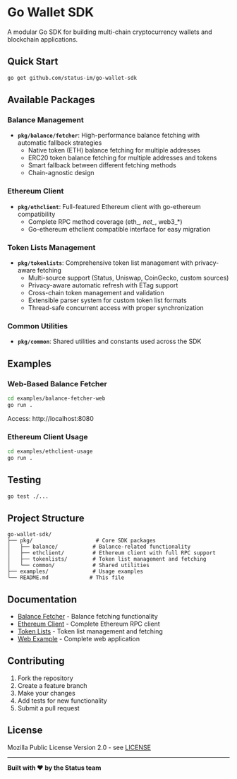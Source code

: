 # Go Wallet SDK

A modular Go SDK for building multi-chain cryptocurrency wallets and blockchain applications.

## Quick Start

```bash
go get github.com/status-im/go-wallet-sdk
```

## Available Packages

### Balance Management
- **`pkg/balance/fetcher`**: High-performance balance fetching with automatic fallback strategies
  - Native token (ETH) balance fetching for multiple addresses
  - ERC20 token balance fetching for multiple addresses and tokens
  - Smart fallback between different fetching methods
  - Chain-agnostic design

### Ethereum Client
- **`pkg/ethclient`**: Full-featured Ethereum client with go-ethereum compatibility
  - Complete RPC method coverage (eth_*, net_*, web3_*)
  - Go-ethereum ethclient compatible interface for easy migration

### Token Lists Management
- **`pkg/tokenlists`**: Comprehensive token list management with privacy-aware fetching
  - Multi-source support (Status, Uniswap, CoinGecko, custom sources)
  - Privacy-aware automatic refresh with ETag support
  - Cross-chain token management and validation
  - Extensible parser system for custom token list formats
  - Thread-safe concurrent access with proper synchronization

### Common Utilities
- **`pkg/common`**: Shared utilities and constants used across the SDK

## Examples

### Web-Based Balance Fetcher

```bash
cd examples/balance-fetcher-web
go run .
```

Access: http://localhost:8080

### Ethereum Client Usage

```bash
cd examples/ethclient-usage
go run .
```

## Testing

```bash
go test ./...
```

## Project Structure

```
go-wallet-sdk/
├── pkg/                    # Core SDK packages
│   ├── balance/           # Balance-related functionality
│   ├── ethclient/         # Ethereum client with full RPC support
│   ├── tokenlists/        # Token list management and fetching
│   └── common/            # Shared utilities
├── examples/              # Usage examples
└── README.md             # This file
```

## Documentation

- [Balance Fetcher](pkg/balance/fetcher/README.md) - Balance fetching functionality
- [Ethereum Client](pkg/ethclient/README.md) - Complete Ethereum RPC client
- [Token Lists](pkg/tokenlists/README.md) - Token list management and fetching
- [Web Example](examples/balance-fetcher-web/README.md) - Complete web application

## Contributing

1. Fork the repository
2. Create a feature branch
3. Make your changes
4. Add tests for new functionality
5. Submit a pull request

## License

Mozilla Public License Version 2.0 - see [LICENSE](LICENSE)

---

**Built with ❤️ by the Status team**


